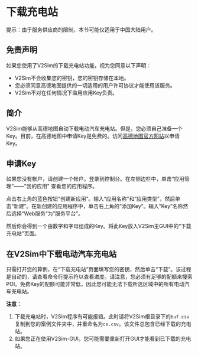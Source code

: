 # 下载充电站
提示：由于服务供应商的限制，本节可能仅适用于中国大陆用户。

## 免责声明
如果您使用了V2Sim的下载充电站功能，视为您同意以下声明：
+ V2Sim不会收集您的密钥，您的密钥存储在本地。
+ 您必须同意高德地图提供的一切适用的用户许可协议才能使用该服务。
+ V2Sim不对在任何情况下滥用应用Key负责。

## 简介
V2Sim能够从高德地图自动下载电动汽车充电站。但是，您必须自己准备一个Key。目前，在高德地图中申请Key是免费的。访问[高德地图官方网站](https://lbs.amap.com/)以申请Key。

## 申请Key
如果您没有帐户，请创建一个帐户。登录到控制台。在左侧边栏中，单击“应用管理”——"我的应用" 查看您的应用程序。

点击右上角的蓝色按钮“创建新应用”。输入“应用名称”和“应用类型”，然后单击“新建”。在新创建的应用程序中，单击右上角的“添加Key”。输入“Key”名称然后选择“Web服务“为”服务平台"。

然后你会得到一个由数字和字母组成的Key。将此Key放入V2Sim主GUI中的“下载充电站”页面。

## 在V2Sim中下载电动汽车充电站
只需打开您的算例，在“下载充电站”页面填写您的密钥，然后单击“下载”。该过程是自动的，请查看命令行提示符以查看进度。请注意，您必须有足够的配额来搜索POI。免费Key的配额可能非常低，因此您可能无法下载所选区域中的所有电动汽车充电站。

**注意：**
1. 下载充电站时，V2Sim程序有可能报错。此时请将V2Sim根目录下的`buf.csv`复制到您的案例文件夹中，并重命名为`cs.csv`。该文件总包含已经下载的充电站。
2. 如果您正在使用V2Sim-GUI，您可能需要重新打开GUI才能看到已下载的充电站。